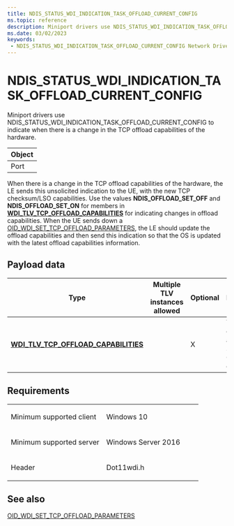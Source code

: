 ```yaml
---
title: NDIS_STATUS_WDI_INDICATION_TASK_OFFLOAD_CURRENT_CONFIG
ms.topic: reference
description: Miniport drivers use NDIS_STATUS_WDI_INDICATION_TASK_OFFLOAD_CURRENT_CONFIG to indicate when there is a change in the TCP offload capabilities of the hardware.
ms.date: 03/02/2023
keywords:
 - NDIS_STATUS_WDI_INDICATION_TASK_OFFLOAD_CURRENT_CONFIG Network Drivers Starting with Windows Vista
---
```


# NDIS\_STATUS\_WDI\_INDICATION\_TASK\_OFFLOAD\_CURRENT\_CONFIG


Miniport drivers use NDIS\_STATUS\_WDI\_INDICATION\_TASK\_OFFLOAD\_CURRENT\_CONFIG to indicate when there is a change in the TCP offload capabilities of the hardware.

| Object |
|--------|
| Port   |

 

When there is a change in the TCP offload capabilities of the hardware, the LE sends this unsolicited indication to the UE, with the new TCP checksum/LSO capabilities. Use the values **NDIS\_OFFLOAD\_SET\_OFF** and **NDIS\_OFFLOAD\_SET\_ON** for members in [**WDI\_TLV\_TCP\_OFFLOAD\_CAPABILITIES**](./wdi-tlv-tcp-offload-capabilities.md) for indicating changes in offload capabilities. When the UE sends down a [OID\_WDI\_SET\_TCP\_OFFLOAD\_PARAMETERS](oid-wdi-set-tcp-offload-parameters.md), the LE should update the offload capabilities and then send this indication so that the OS is updated with the latest offload capabilities information.

## Payload data


| Type                                                                                  | Multiple TLV instances allowed | Optional | Description                                              |
|---------------------------------------------------------------------------------------|--------------------------------|----------|----------------------------------------------------------|
| [**WDI\_TLV\_TCP\_OFFLOAD\_CAPABILITIES**](./wdi-tlv-tcp-offload-capabilities.md) |                                | X        | The TCP/IP checksum and Large Send Offload capabilities. |

 

## Requirements

<table>
<colgroup>
<col width="50%" />
<col width="50%" />
</colgroup>
<tbody>
<tr class="odd">
<td><p>Minimum supported client</p></td>
<td><p>Windows 10</p></td>
</tr>
<tr class="even">
<td><p>Minimum supported server</p></td>
<td><p>Windows Server 2016</p></td>
</tr>
<tr class="odd">
<td><p>Header</p></td>
<td>Dot11wdi.h</td>
</tr>
</tbody>
</table>

## See also


[OID\_WDI\_SET\_TCP\_OFFLOAD\_PARAMETERS](oid-wdi-set-tcp-offload-parameters.md)

 

